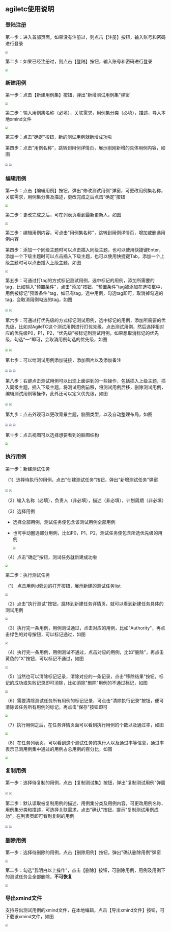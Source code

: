 ## agiletc使用说明

### 登陆注册

第一步：进入首部页面，如果没有注册过，则点击【注册】按钮，输入账号和密码进行登录

<img src="https://dpubstatic.udache.com/static/dpubimg/40269e9c-0ac7-4379-9b77-4578e66aae2f.png" style="zoom:50%;" />

第二步：如果已经注册过，则点击【登陆】按钮，输入账号和密码进行登录

<img src="https://dpubstatic.udache.com/static/dpubimg/7c147219-2c0e-4ad3-abf2-aa9bfa47094b.png" style="zoom:50%;" />

### 新建用例

第一步：点击【新建用例集】按钮，弹出"新增测试用例集"弹窗

<img src="https://dpubstatic.udache.com/static/dpubimg/5eca11a9-83ca-43e6-9cf7-fc89f5b1bc58.png" style="zoom:50%;" />

第二步：输入用例集名称（必填），关联需求，用例集分类（必填），描述，导入本地xmind文件

<img src="https://dpubstatic.udache.com/static/dpubimg/004b82f0-2932-4a73-9388-316973a78fff.png" style="zoom:50%;" />

第三步：点击"确定"按钮，新的测试用例就新增成功啦

第四步：点击"用例名称"，跳转到用例详情页，展示刚刚新增的具体用例内容，如图

<img src="https://dpubstatic.udache.com/static/dpubimg/a5007a80-2603-4638-9e1f-7bca0c316a93.png" style="zoom:50%;" />

<img src="https://dpubstatic.udache.com/static/dpubimg/8673b7c1-34fc-4803-8cc1-730915871937.png" style="zoom:50%;" />

### 编辑用例

第一步：点击【编辑用例】按钮，弹出"修改测试用例"弹窗，可更改用例集名称，关联需求，用例集分类及描述，更改完成之后点击“确定”按钮

<img src="https://dpubstatic.udache.com/static/dpubimg/0f601abb-8564-4bc9-8b39-94901ff7bd0e.png" alt=" " style="zoom:50%;" />

第二步：更改完成之后，可在列表页看到最新更新人，如图

<img src="https://dpubstatic.udache.com/static/dpubimg/8a7ee595-acd7-4aeb-91f9-ee9436573d40.png" style="zoom:50%;" />

第三步：编辑用例内容，可点击"用例集名称"，跳转到用例详情页，增加或删选用例内容

第四步：添加一个同级主题时可以点击插入同级主题，也可以使用快捷键Enter，添加一个下级主题时可以点击插入下级主题，也可以使用快捷键Tab，添加一个上级主题时可以点击插入上级主题，如图

<img src="https://dpubstatic.udache.com/static/dpubimg/dbf10a68-9af1-4fab-b199-31c04c829594.png" style="zoom:50%;" />

第五步：可通过打tag的方式标记测试用例，选中标记的用例，添加所需要的tag，比如输入"预置条件"，点击"添加"按钮，"预置条件"tag被添加在选项框中，用例被标记"预置条件"tag，如已有tag，选中用例，勾选tag即可，取消掉勾选的tag，会取消用例勾选的tag，如图

<img src="https://dpubstatic.udache.com/static/dpubimg/d80ced72-7b6f-4805-8de8-9362093826dc.png" style="zoom:50%;" />

<img src="https://dpubstatic.udache.com/static/dpubimg/67487697-fc7e-4b50-9268-bdfd90b74c1f.png" style="zoom:50%;" />

第六步：可通过打优先级的方式标记测试用例，选中标记的用例，添加所需要的优先级，比如对AgileTC这个测试用例进行打优先级，点击测试用例，然后选择相对应的优先级P0，P1，P2，“优先级”被标记到测试用例，如果想取消标记的优先级，勾选“—”即可，会取消用例勾选的优先级，如图

<img src="https://dpubstatic.udache.com/static/dpubimg/5765ac0c-0d1e-473a-a854-1c6e0c8f73bb.png" style="zoom:50%;" />

<img src="https://dpubstatic.udache.com/static/dpubimg/ebe8a809-f7aa-427b-9819-483378a68589.png" style="zoom:50%;" />

第七步：可以给测试用例添加链接，添加图片以及添加备注

<img src="https://dpubstatic.udache.com/static/dpubimg/04edf805-c47e-4c85-9c0b-1e41c0c2d6dc.png" style="zoom:50%;" />

<img src="https://dpubstatic.udache.com/static/dpubimg/60285bb1-674f-4c04-a372-8fa79f79b26e.png" style="zoom:50%;" />

<img src="https://dpubstatic.udache.com/static/dpubimg/b646bf0d-b19d-4a5b-b582-9d0ea0413115.png" style="zoom:50%;" />

第八步：右键点击测试用例可以出现上面讲到的一些操作，包括插入上级主题，插入同级主题，插入下级主题，将测试用例前移，将测试用例后移，删除测试用例，编辑测试用例等操作，此外还可以定义优先级，如图

<img src="https://dpubstatic.udache.com/static/dpubimg/f9deea90-3407-4835-bcc4-85abdc70c64d.png" style="zoom:50%;" />

<img src="https://dpubstatic.udache.com/static/dpubimg/61556ce1-2e1c-43b3-97c1-0cef1577b408.png" style="zoom:50%;" />

第九步：点击外观可以更改背景主题，脑图类型，以及自动整理布局，如图

<img src="https://dpubstatic.udache.com/static/dpubimg/448e744d-857b-4ee0-b009-553388e8dcaa.png" style="zoom:50%;" />

<img src="https://dpubstatic.udache.com/static/dpubimg/40300122-418e-45ef-a494-4f47d932db8f.png" style="zoom:50%;" />

<img src="https://dpubstatic.udache.com/static/dpubimg/0145a9ac-2c3c-45c1-9cbf-0ab5f13ee1ff.png" style="zoom:50%;" />

第十步：点击视图可以选择想要看到的脑图结构

<img src="https://dpubstatic.udache.com/static/dpubimg/305123e7-5fab-4c87-999d-86b03e9278e8.png" style="zoom:50%;" />

### 执行用例

第一步：新建测试任务

（1）选择待执行的用例，点击"创建测试任务"按钮，弹出"新增测试任务"弹窗

<img src="https://dpubstatic.udache.com/static/dpubimg/05c88de0-2514-4b77-ac72-d2cb5d7c42c9.png" style="zoom:50%;" />

<img src="https://dpubstatic.udache.com/static/dpubimg/79de8939-a232-4be2-9b0d-078554185715.png" style="zoom:50%;" />

（2）输入名称（必填），负责人（非必填），描述（非必填），计划周期（非必填）

（3）选择用例

- 选择全部用例，测试任务便包含该测试用例全部用例

- 也可手动圈选部分用例，比如P0，P1，P2，测试任务便包含所选优先级的用例

  <img src="https://dpubstatic.udache.com/static/dpubimg/8a51b763-0a8f-4490-8aab-c5e012b9270b.png" style="zoom:50%;" />

（4）点击"确定"按钮，测试任务就新建成功啦

<img src="https://dpubstatic.udache.com/static/dpubimg/366eacd4-1ace-4f8a-9bc2-8ab76dadf29e.png" style="zoom:50%;" />

第二步：执行测试任务

（1） 点击用例id旁边的打开按钮，展示新建的测试任务list

<img src="https://dpubstatic.udache.com/static/dpubimg/eb143692-9374-462a-8695-808264839124.png" style="zoom:50%;" />

（2）点击"执行测试"按钮，跳转到新建任务详情页，就可以看到新建任务具体的测试用例

<img src="https://dpubstatic.udache.com/static/dpubimg/1b92babe-6070-4886-8714-3722ed7a6be2.png" style="zoom:50%;" />

（3）执行完一条用例，用例测试通过，点击对应的用例，比如"Authority"，再点击绿色的对号按钮，可以标记通过，如图

<img src="https://dpubstatic.udache.com/static/dpubimg/24f1170b-9638-4144-9ef3-d59929c34cb1.png" style="zoom:50%;" />

（4）执行完一条用例，用例测试不通过，点击对应的用例，比如"删除"，再点击黄色的"X"按钮，可以标记不通过，如图

<img src="https://dpubstatic.udache.com/static/dpubimg/2c00b301-0c52-4414-9d4e-8b702c7aa6c8.png" style="zoom:50%;" />

（5）当然也可以清除标记记录，清除对应的一条记录，点击"移除结果"按钮，标记的成功或失败记录即可消除，比如消除"删除"用例的不通过标记，如图

<img src="https://dpubstatic.udache.com/static/dpubimg/bc9f6e72-0c0e-42f7-a52a-c1b502847a8a.png" style="zoom:50%;" />

（6）需要清除测试任务所有用例的标记记录，可点击"清除执行记录"按钮，便可清除该任务所有用例的标记，再点击"保存"按钮即可

<img src="https://dpubstatic.udache.com/static/dpubimg/0eb52b2c-a2a1-47fd-a7e9-a0babd4aaea0.png" style="zoom:50%;" />

（7）执行用例之后，在任务详情页面可以看到执行用例的个数以及通过率，如图

<img src="https://dpubstatic.udache.com/static/dpubimg/7e545c85-ec8b-446c-a0a6-98e59267967c.png" style="zoom:50%;" />

（8）在任务列表页，可以看到这个测试任务的执行人以及通过率等信息，通过率表示已测用例集中通过的用例占总用例的百分比，如图

<img src="https://dpubstatic.udache.com/static/dpubimg/a1d6dc51-8b36-45a3-98e0-d8f22f3a6e6f.png" style="zoom:50%;" />

### 复制用例

第一步：选择待复制的用例，点击【复制测试集】按钮，弹出"复制测试用例"弹窗

<img src="https://dpubstatic.udache.com/static/dpubimg/2e9a4da4-f548-4cbe-814b-e384312b5d72.png" style="zoom:50%;" />

<img src="https://dpubstatic.udache.com/static/dpubimg/a571685b-1c1c-4042-bfc8-79e5daae8e7c.png" style="zoom:50%;" />

第二步：默认读取被复制用例的描述、用例集分类及用例内容，可更改用例名称、用例集分类和描述，可选择关联需求，点击"确认"按钮，提示"复制测试用例成功"，在列表页即可看到复制的用例

<img src="https://dpubstatic.udache.com/static/dpubimg/a571685b-1c1c-4042-bfc8-79e5daae8e7c.png" style="zoom:50%;" />

<img src="https://dpubstatic.udache.com/static/dpubimg/7ed09680-de15-41b8-af30-950f8155732b.png" style="zoom:50%;" />

### 删除用例

第一步：选择待删除的用例，点击【删除用例】按钮，弹出"确认删除用例"弹窗

<img src="https://dpubstatic.udache.com/static/dpubimg/7ed09680-de15-41b8-af30-950f8155732b.png" style="zoom:50%;" />

第二步：勾选"我明白以上操作"，点击【删除】按钮，可删除用例，用例及用例下的测试任务会全部删除，**不可恢复**

<img src="https://dpubstatic.udache.com/static/dpubimg/e01e0228-42ae-47e0-92fd-eedb430801a7.png" style="zoom:50%;" />

### 导出xmind文件

支持导出测试用例的xmind文件，在本地编辑，点击【导出xmind文件】按钮，可下载该xmind文件，如图

<img src="https://dpubstatic.udache.com/static/dpubimg/b10660fc-64b2-4552-879f-f38d74f0be58.png" style="zoom:50%;" />

#### 